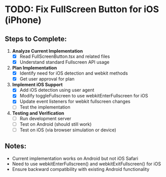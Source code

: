 # TODO: Fix FullScreen Button for iOS (iPhone)

## Steps to Complete:

1. **Analyze Current Implementation**
   - [x] Read FullScreenButton.tsx and related files
   - [x] Understand standard Fullscreen API usage

2. **Plan Implementation**
   - [x] Identify need for iOS detection and webkit methods
   - [x] Get user approval for plan

3. **Implement iOS Support**
   - [x] Add iOS detection using user agent
   - [x] Modify toggleFullscreen to use webkitEnterFullscreen for iOS
   - [x] Update event listeners for webkit fullscreen changes
   - [ ] Test the implementation

4. **Testing and Verification**
   - [ ] Run development server
   - [ ] Test on Android (should still work)
   - [ ] Test on iOS (via browser simulation or device)

## Notes:
- Current implementation works on Android but not iOS Safari
- Need to use webkitEnterFullscreen() and webkitExitFullscreen() for iOS
- Ensure backward compatibility with existing Android functionality
